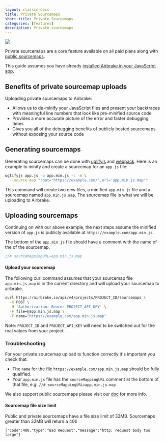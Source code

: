 ```yaml
---
layout: classic-docs
title: Private Sourcemaps
short-title: Private Sourcemaps
categories: [features]
description: Private sourcemaps
---
```


![](https://s3.amazonaws.com/document-resources/jsbrakeman.png)

Private sourcemaps are a core feature available on all paid plans along with
[public sourcemaps](/docs/features/public-sourcemaps).

This guide assumes you have already [installed Airbrake in your JavaScript
app](/docs/installing-airbrake/installing-airbrake-in-a-javascript-application).

## Benefits of private sourcemap uploads

Uploading private sourcemaps to Airbrake:

- Allows us to de-minify your JavaScript files and present your backtraces with
  meaningful line numbers that look like pre-minified source code
- Provides a more accurate picture of the error and faster debugging times
- Gives you all of the debugging benefits of publicly hosted sourcemaps
  without exposing your source code

## Generating sourcemaps

Generating sourcemaps can be done with
[uglifyjs](https://github.com/mishoo/UglifyJS2#cli-source-map-options) and
[webpack](https://webpack.js.org/configuration/devtool/#production).  Here is an
example to minify and create a sourcemap for an `app.js` file:

```sh
uglifyjs app.js -o app.min.js -c -m \
  --source-map "root='https://example.com/',url='app.min.js.map'"
```

This command will create two new files, a minified `app.min.js` file and a
sourcemap named `app.min.js.map`. The sourcemap file is what we will be
uploading to Airbrake.

## Uploading sourcemaps

Continuing on with our above example, the next steps assume the minified version
of `app.js` is publicly available at `https://example.com/app.min.js`.

The bottom of the `app.min.js` file should have a comment with the name of the
of the sourcemap.

```js
//# sourceMappingURL=app.min.js.map
```

#### Upload your sourcemap

The following curl command assumes that your sourcemap file `app.min.js.map` is
in the current directory and will upload your sourcemap to airbrake.

```sh
curl https://airbrake.io/api/v4/projects/PROJECT_ID/sourcemaps \
  -X POST \
  -H 'Authorization: Bearer PROJECT_API_KEY' \
  -F file=@app.min.js.map \
  -F name="https://example.com/app.min.js.map"
```

Note: `PROJECT_ID` and `PROJECT_API_KEY` will need to be switched out for the real
values from your project.

### Troubleshooting

For your private sourcemap upload to function correctly it's important you check that:

- The `name` for the file `https://example.com/app.min.js.map` should be fully
  qualified.
- Your `app.min.js` file has the `sourceMappingURL` comment at the bottom of
  that file, e.g. `//# sourceMappingURL=app.min.js.map`

We also support public sourcemaps please visit our
[doc](/docs/features/public-sourcemaps) for more info.

#### Sourcemap file size limit

Public and private sourcemaps have a file size limit of 32MB. Sourcemaps greater than 32MB will return a 400

```
{"code":400,"type":"Bad Request","message":"http: request body too large"}

```
